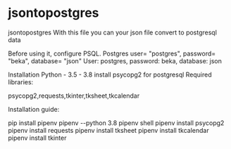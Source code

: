 # jsontopostgres
jsontopostgres
With this file you can your json file convert to postgresql data 

Before using it, configure PSQL. 
Postgres user= "postgres", password= "beka", database= "json" 
User: postgres, password: beka, database: json

Installation
Python - 3.5 - 3.8
install psycopg2 for postgresql 
Required libraries:

psycopg2,requests,tkinter,tksheet,tkcalendar

Installation guide:

pip install pipenv
pipenv --python 3.8
pipenv shell
pipenv install psycopg2
pipenv install requests
pipenv install tksheet
pipenv install tkcalendar
pipenv install tkinter



